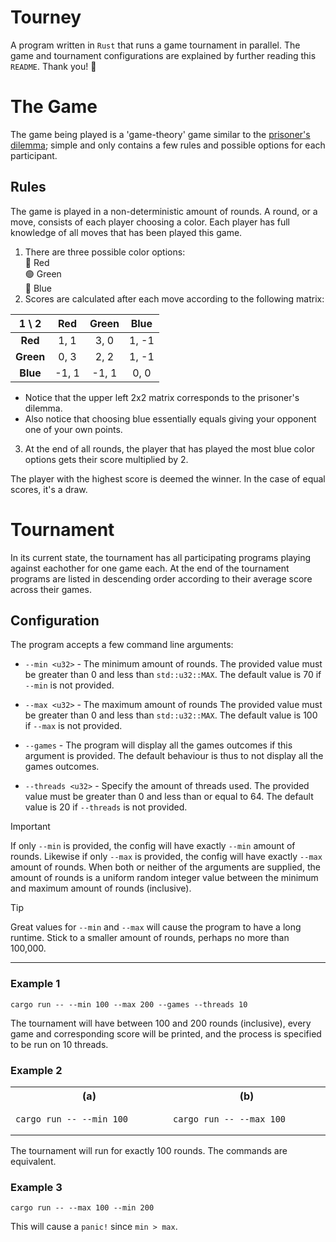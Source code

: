 # Tourney
A program written in `Rust` that runs a game tournament in parallel. The game and tournament configurations are explained by further reading this `README`. Thank you! 🙂

# The Game
The game being played is a 'game-theory' game similar to the [prisoner's dilemma](https://en.wikipedia.org/wiki/Prisoner%27s_dilemma); simple and only contains a few rules and possible options for each participant.
## Rules
The game is played in a non-deterministic amount of rounds. A round, or a move, consists of each player choosing a color. Each player has full knowledge of all moves that has been played this game.
1. There are three possible color options:<br>
  🔴 Red<br>
  🟢 Green<br>
  🔵 Blue
2. Scores are calculated after each move according to the following matrix:
  <div align="center">
    
  | 1 \\ 2    | **Red** | **Green** | **Blue** |
  | :-------: | :-----: | :-------: | :------: |
  | **Red**   | 1, 1    | 3, 0      | 1, -1    |
  | **Green** | 0, 3    | 2, 2      | 1, -1    |
  | **Blue**  | -1, 1   | -1, 1     | 0, 0     |
  </div>
  
  * Notice that the upper left 2x2 matrix corresponds to the prisoner's dilemma.
  * Also notice that choosing blue essentially equals giving your opponent one of your own points.
3. At the end of all rounds, the player that has played the most blue color options gets their score multiplied by 2.

The player with the highest score is deemed the winner. In the case of equal scores, it's a draw.

# Tournament
In its current state, the tournament has all participating programs playing against eachother for one game each. At the end of the tournament programs are listed in descending order according to their average score across their games.

## Configuration
The program accepts a few command line arguments:

 * `--min <u32>` - The minimum amount of rounds. The provided value must be greater than 0 and less than `std::u32::MAX`. The default value is 70 if `--min` is not provided.
   
 * `--max <u32>` - The maximum amount of rounds The provided value must be greater than 0 and less than `std::u32::MAX`. The default value is 100 if `--max` is not provided.

 * `--games` - The program will display all the games outcomes if this argument is provided. The default behaviour is thus to not display all the games outcomes.

 * `--threads <u32>` - Specify the amount of threads used. The provided value must be greater than 0 and less than or equal to 64. The default value is 20 if `--threads` is not provided.

> [!IMPORTANT]
> If only `--min` is provided, the config will have exactly `--min` amount of rounds. Likewise if only `--max` is provided, the config will have exactly `--max` amount of rounds. When both or neither of the arguments are supplied, the amount of rounds is a uniform random integer value between the minimum and maximum amount of rounds (inclusive).

> [!TIP]
> Great values for `--min` and `--max` will cause the program to have a long runtime. Stick to a smaller amount of rounds, perhaps no more than 100,000.

---

### Example 1
```console
cargo run -- --min 100 --max 200 --games --threads 10
```
The tournament will have between 100 and 200 rounds (inclusive), every game and corresponding score will be printed, and the process is specified to be run on 10 threads.
### Example 2
<table align="center">
<tr>
<th width=300>(a)</th>
<th width=300>(b)</th>
</tr>
<tr>
<td>
    
```console
cargo run -- --min 100
```
</td>
<td>
  
```console
cargo run -- --max 100
```
</td>
</tr>
</table>

The tournament will run for exactly 100 rounds. The commands are equivalent.
### Example 3
```console
cargo run -- --max 100 --min 200
```
This will cause a `panic!` since `min > max`.


